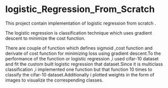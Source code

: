 # logistic_Regression_From_Scratch



This project contain implementation of logistic regression from scratch .

The logistic regression is classification technique which uses gradient descent to minimize the cost function.

There are couple of function which defines sigmoid ,cost function and derivate of cost function for minimizing loss using gradient descent.To the performance of the function or logistic regression ,i used cifar-10 dataset and fit the custom built logistic regression that dataset.Since it is multiclass classification ,i implemented one function but that function 10 times to classify the cifar-10 dataset.Additionally i plotted weights in the form of images to visualize the correspending classes.

